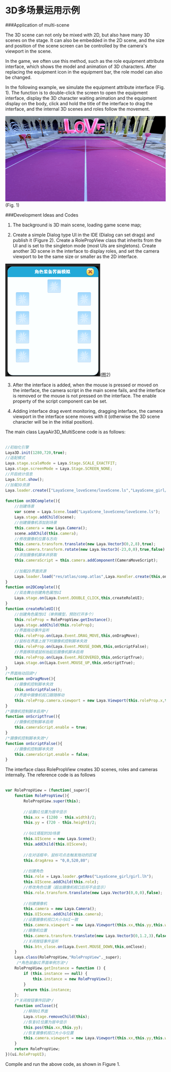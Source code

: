# 3D多场景运用示例

###Application of multi-scene

The 3D scene can not only be mixed with 2D, but also have many 3D scenes on the stage. It can also be embedded in the 2D scene, and the size and position of the scene screen can be controlled by the camera's viewport in the scene.

In the game, we often use this method, such as the role equipment attribute interface, which shows the model and animation of 3D characters. After replacing the equipment icon in the equipment bar, the role model can also be changed.

In the following example, we simulate the equipment attribute interface (Fig. 1). The function is to double-click the screen to open the equipment interface, display the 3D character waiting animation and the equipment display on the body, click and hold the title of the interface to drag the interface, and the internal 3D scenes and roles follow the movement.

![1](img/1.gif)(Fig. 1) </br>



###Development Ideas and Codes

1. The background is 3D main scene, loading game scene map;

2. Create a simple Dialog type UI in the IDE (Dialog can set drags) and publish it (Figure 2). Create a RolePropView class that inherits from the UI and is set to the singleton mode (most UIs are singletons). Create another 3D scene in the interface to display roles, and set the camera viewport to be the same size or smaller as the 2D interface.

![2](img/2.png)(图2)</br>


3. After the interface is added, when the mouse is pressed or moved on the interface, the camera script in the main scene fails, and the interface is removed or the mouse is not pressed on the interface. The enable property of the script component can be set.

4. Adding interface drag event monitoring, dragging interface, the camera viewport in the interface scene moves with it (otherwise the 3D scene character will be in the initial position).

The main class LayaAir3D_MultiScene code is as follows:


```typescript

//初始化引擎
Laya3D.init(1280,720,true);
//适配模式
Laya.stage.scaleMode = Laya.Stage.SCALE_EXACTFIT;
Laya.stage.screenMode = Laya.Stage.SCREEN_NONE;
//开启统计信息
Laya.Stat.show();
//加载3D资源
Laya.loader.create(["LayaScene_loveScene/loveScene.ls","LayaScene_girl/girl.lh"],Laya.Handler.create(this,on3DComplete));

function on3DComplete(){
    //创建场景
    var scene = Laya.Scene.load("LayaScene_loveScene/loveScene.ls");
    Laya.stage.addChild(scene);
    //创建摄像机添加到场景
    this.camera = new Laya.Camera();
    scene.addChild(this.camera);
    //修改摄像机位置与方向
    this.camera.transform.translate(new Laya.Vector3(0,2,8),true);
    this.camera.transform.rotate(new Laya.Vector3(-23,0,0),true,false);
    //添加摄像机脚本并获取
    this.cameraScript = this.camera.addComponent(CameraMoveScript);

    //加载2D界面资源
    Laya.loader.load("res/atlas/comp.atlas",Laya.Handler.create(this,on2DComplete));
}
function on2DComplete(){
    //双击舞台创建角色属性UI
    Laya.stage.on(Laya.Event.DOUBLE_CLICK,this,createRoleUI);
}
function createRoleUI(){
    //创建角色属性UI（单例模型，预防打开多个）
    this.roleProp = RolePropView.getInstance();
    Laya.stage.addChild(this.roleProp);
    //界面拖动事件监听
    this.roleProp.on(Laya.Event.DRAG_MOVE,this,onDragMove);
    //鼠标在界面上按下时摄像机控制脚本失效
    this.roleProp.on(Laya.Event.MOUSE_DOWN,this,onScriptFalse);
    //界面移除或鼠标抬起后摄像机脚本启用
    this.roleProp.on(Laya.Event.RECOVERED,this,onScriptTrue);
    Laya.stage.on(Laya.Event.MOUSE_UP,this,onScriptTrue);
}
/*界面拖动回调*/
function onDragMove(){
    //摄像机控制脚本失效
    this.onScriptFalse();
    //界面中摄像机视口跟随移动
    this.roleProp.camera.viewport = new Laya.Viewport(this.roleProp.x,this.roleProp.y,this.roleProp.width,roleProp.height);
}
/*摄像机控制脚本启用*/
function onScriptTrue(){
    //摄像机控制脚本启用
    this.cameraScript.enable = true;
}
/*摄像机控制脚本失效*/
function onScriptFalse(){
    //摄像机控制脚本失效
    this.cameraScript.enable = false;
}
```


The interface class RolePropView creates 3D scenes, roles and cameras internally. The reference code is as follows


```typescript

var RolePropView = (function(_super){
    function RolePropView(){
        RolePropView.super(this);

        //设置UI位置为居中显示
        this.xx = (1280 - this.width)/2;
        this.yy = (720 - this.height)/2;

        //与UI搭配的3D场景
        this.UIScene = new Laya.Scene();
        this.addChild(this.UIScene);

        //在对话框中，鼠标可点击触发拖动的区域
        this.dragArea = "0,0,520,80";

        //创建角色
        this.role = Laya.loader.getRes("LayaScene_girl/girl.lh");
        this.UIScene.addChild(this.role);
        //修改角色位置（超出摄像机视口后将不会显示）
        this.role.transform.translate(new Laya.Vector3(0,0,0),false);

        //创建摄像机
        this.camera = new Laya.Camera();
        this.UIScene.addChild(this.camera);
        //设置摄像机视口大小与UI一致
        this.camera.viewport = new Laya.Viewport(this.xx,this.yy,this.width,this.height);
        //摄像机位置
        this.camera.transform.translate(new Laya.Vector3(0,1.2,3),false);
        //关闭按钮事件监听
        this.btn_close.on(Laya.Event.MOUSE_DOWN,this,onClose);
    }
    Laya.class(RolePropView,"RolePropView",_super);
     /*角色装备UI界面单例方法*/
    RolePropView.getInstance = function () {
        if (this.instance == null) {
            this.instance = new RolePropView();
        }
        return this.instance;
    };
    /*关闭按钮事件回调*/
    function onClose(){
        //移除UI界面
        Laya.stage.removeChild(this);
        //恢复UI位置为居中显示
        this.pos(this.xx,this.yy);
        //恢复摄像机视口大小与位置
        this.camera.viewport = new Laya.Viewport(this.xx,this.yy,this.width,this.height);
    }
    return RolePropView;
})(ui.RolePropUI);
```


Compile and run the above code, as shown in Figure 1.
